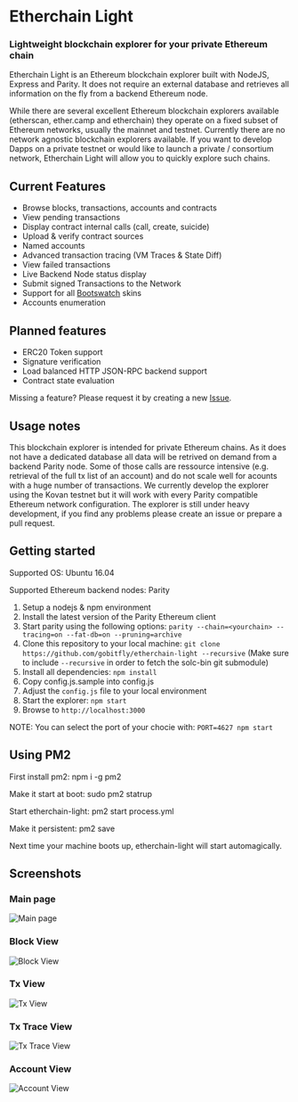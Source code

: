 # Etherchain Light
### Lightweight blockchain explorer for your private Ethereum chain

Etherchain Light is an Ethereum blockchain explorer built with NodeJS, Express and Parity. It does not require an external database and retrieves all information on the fly from a backend Ethereum node.

While there are several excellent Ethereum blockchain explorers available (etherscan, ether.camp and etherchain) they operate on a fixed subset of Ethereum networks, usually the mainnet and testnet. Currently there are no network agnostic blockchain explorers available. If you want to develop Dapps on a private testnet or would like to launch a private / consortium network, Etherchain Light will allow you to quickly explore such chains.

## Current Features
* Browse blocks, transactions, accounts and contracts
* View pending transactions
* Display contract internal calls (call, create, suicide)
* Upload & verify contract sources
* Named accounts
* Advanced transaction tracing (VM Traces & State Diff)
* View failed transactions
* Live Backend Node status display
* Submit signed Transactions to the Network
* Support for all [Bootswatch](https://bootswatch.com/) skins
* Accounts enumeration

## Planned features
* ERC20 Token support
* Signature verification
* Load balanced HTTP JSON-RPC backend support
* Contract state evaluation

Missing a feature? Please request it by creating a new [Issue](https://github.com/gobitfly/etherchain-light/issues).

## Usage notes
This blockchain explorer is intended for private Ethereum chains. As it does not have a dedicated database all data will be retrived on demand from a backend Parity node. Some of those calls are ressource intensive (e.g. retrieval of the full tx list of an account) and do not scale well for acounts with a huge number of transactions. We currently develop the explorer using the Kovan testnet but it will work with every Parity compatible Ethereum network configuration. The explorer is still under heavy development, if you find any problems please create an issue or prepare a pull request.

## Getting started

Supported OS: Ubuntu 16.04

Supported Ethereum backend nodes: Parity

1. Setup a nodejs & npm environment
2. Install the latest version of the Parity Ethereum client
3. Start parity using the following options: `parity --chain=<yourchain> --tracing=on --fat-db=on --pruning=archive`
4. Clone this repository to your local machine: `git clone https://github.com/gobitfly/etherchain-light --recursive` (Make sure to include `--recursive` in order to fetch the solc-bin git submodule)
5. Install all dependencies: `npm install`
6. Copy config.js.sample into config.js
7. Adjust the `config.js` file to your local environment
8. Start the explorer: `npm start`
9. Browse to `http://localhost:3000`

NOTE: You can select the port of your chocie with: `PORT=4627 npm start`

## Using PM2 

First install pm2:
	npm i -g pm2

Make it start at boot:
	sudo pm2 statrup

Start etherchain-light:
	pm2 start process.yml

Make it persistent:
	pm2 save

Next time your machine boots up, etherchain-light will start automagically.	

## Screenshots
### Main page
![Main page](http://i.imgur.com/gl15FJS.png "Main page")
### Block View
![Block View](http://i.imgur.com/fQjkyiX.png "Block View")
### Tx View
![Tx View](http://i.imgur.com/sysfrcf.png "Tx View")
### Tx Trace View
![Tx Trace View](http://i.imgur.com/44qSIM4.png "Tx Trace View")
### Account View
![Account View](http://i.imgur.com/ynOha7F.png "Account View")